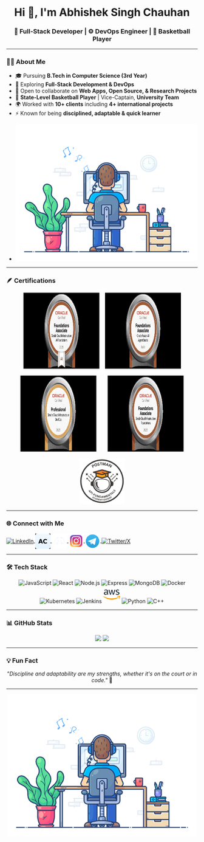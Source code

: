 <h1 align="center">Hi 👋, I'm Abhishek Singh Chauhan</h1>
<h3 align="center">🚀 Full-Stack Developer | ⚙️ DevOps Engineer | 🏀 Basketball Player</h3>

---

### 👨‍💻 About Me  
- 🎓 Pursuing **B.Tech in Computer Science (3rd Year)**  
- 🌱 Exploring **Full-Stack Development & DevOps**  
- 🤝 Open to collaborate on **Web Apps, Open Source, & Research Projects**  
- 🏀 **State-Level Basketball Player** | Vice-Captain, **University Team**  
- 🌍 Worked with **10+ clients** including **4+ international projects**  
- ⚡ Known for being **disciplined, adaptable & quick learner**
- <p align="center">
  <img src="/images/coding.gif" alt="coding" width="500"/>
</p>

---

### 🪶 Certifications  

<div align="left" style="display: flex; flex-wrap: wrap; justify-content: center; gap: 15px;">
  <!-- Row 1 -->
  <a href="https://catalog-education.oracle.com/pls/certview/sharebadge?id=8F14465216E157CC31993EF572CA24B8FA1C115F631476DB9CF199978C0A2A06" target="_blank">
    <img src="/images/cloud1.jpeg" alt="Cloud Certification" height="200" width="200"/>
  </a>
  <a href="https://catalog-education.oracle.com/pls/certview/sharebadge?id=B6BB72197E41E31737EB503DCBC5BD7722F117D45CCE534BD42DE25AEB8D1842" target="_blank">
    <img src="/images/ai1.jpeg" alt="AI Certification" height="200" width="200"/>
  </a>
  <a href="https://catalog-education.oracle.com/ords/certview/sharebadge?id=C22732BCFD5DC428A8727DD2A89FF82C5A7889FFDFE3D811D04774E9A2C88E96" target="_blank">
    <img src="/images/devops.jpg" alt="DevOps Certification" height="200" width="200"/>
  </a>
<br>
  <!-- Row 2 -->
  <a href="https://catalog-education.oracle.com/pls/certview/sharebadge?id=3F09531412D248F6108598799EE62809FC6D091003781D5AC0E46EE7D876EF7F" target="_blank">
    <img src="/images/cloud.jpeg" alt="Cloud Specialist Certification" height="200" width="200"/>
  </a>
  <a href="https://badgr.com/public/assertions/dgYgDuPnSxanKZEXPu2GtA" target="_blank">
    <img src="/images/postman.png" alt="Postman API Certification" height="120" width="120"/>
  </a>
</div>

---

### 🌐 Connect with Me  

<p align="left">
<a href="https://www.linkedin.com/in/abhishek-singh-chauhan-6a080627a/" target="blank">
  <img align="center" src="https://cdn.jsdelivr.net/gh/devicons/devicon/icons/linkedin/linkedin-original.svg" alt="LinkedIn" height="40" width="40" />
  <a href="https://my-protfolio-six-theta.vercel.app/" target="blank">
  <img align="center" src="/images/ab.png" alt="Profolio" height="40" width="40" />
</a>

  <a href="https://discord.com/channels/1421905646953037966/1421905647943028958" target="blank">
  <img align="center" src="/images/discord.png" alt="discord" height="40" width="40" />
</a>

<a href="https://www.instagram.com/abhishek__0811/" target="blank">
  <img align="center" src="/images/instgram.png" alt="instgram" height="40" width="40" /> </a>

<a href="t.me/abhi081x" target="blank">
  <img align="center" src="/images/ChatGPT Image Sep 28, 2025, 10_18_45 PM.png" alt="telegram" height="40" width="40" /> </a>
<a href="https://x.com/chabhichauhan" target="blank">
  <img align="center" src="https://img.icons8.com/ios-filled/50/1DA1F2/twitterx--v1.png" alt="Twitter/X" height="40" width="40" />
</a>
</p>
</p>


---

### 🛠️ Tech Stack  

<p align="center"> 
  <img src="https://cdn.jsdelivr.net/gh/devicons/devicon/icons/javascript/javascript-original.svg" alt="JavaScript" width="45" height="45"/>
  <img src="https://cdn.jsdelivr.net/gh/devicons/devicon/icons/react/react-original.svg" alt="React" width="45" height="45"/>
  <img src="https://cdn.jsdelivr.net/gh/devicons/devicon/icons/nodejs/nodejs-original.svg" alt="Node.js" width="45" height="45"/>
  <img src="https://cdn.jsdelivr.net/gh/devicons/devicon/icons/express/express-original.svg" alt="Express" width="45" height="45"/>
  <img src="https://cdn.jsdelivr.net/gh/devicons/devicon/icons/mongodb/mongodb-original.svg" alt="MongoDB" width="45" height="45"/>
  <img src="https://cdn.jsdelivr.net/gh/devicons/devicon/icons/docker/docker-original.svg" alt="Docker" width="45" height="45"/>
  <img src="https://cdn.jsdelivr.net/gh/devicons/devicon/icons/kubernetes/kubernetes-plain.svg" alt="Kubernetes" width="45" height="45"/>
  <img src="https://cdn.jsdelivr.net/gh/devicons/devicon/icons/jenkins/jenkins-original.svg" alt="Jenkins" width="45" height="45"/>
  <img src="https://raw.githubusercontent.com/devicons/devicon/master/icons/amazonwebservices/amazonwebservices-original-wordmark.svg" alt="AWS" width="45" height="45"/>
  <img src="https://cdn.jsdelivr.net/gh/devicons/devicon/icons/python/python-original.svg" alt="Python" width="45" height="45"/>
  <img src="https://cdn.jsdelivr.net/gh/devicons/devicon/icons/cplusplus/cplusplus-original.svg" alt="C++" width="45" height="45"/>
</p>

---

### 📊 GitHub Stats  

<p align="center">
  <img src="https://github-readme-stats.vercel.app/api?username=Xabhi0811&show_icons=true&theme=tokyonight" height="165" />
  <img src="https://github-readme-streak-stats.herokuapp.com/?user=Xabhi0811&theme=tokyonight" height="165" />
</p>

---

### 💡 Fun Fact  

<p align="center"><i>"Discipline and adaptability are my strengths, whether it's on the court or in code."</i> 🚀</p>

---

<!-- Coding GIF (Make sure this file exists in /images folder) -->
<p align="center">
  <img src="/images/coding.gif" alt="coding" width="500"/>
</p>





